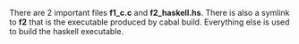 There are 2 important files **f1_c.c** and **f2_haskell.hs**. There is also a symlink to **f2** that is the executable produced by cabal build. Everything else is used to build the haskell executable.

